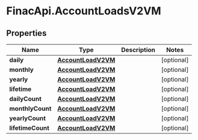 # FinacApi.AccountLoadsV2VM

## Properties
Name | Type | Description | Notes
------------ | ------------- | ------------- | -------------
**daily** | [**AccountLoadV2VM**](AccountLoadV2VM.md) |  | [optional] 
**monthly** | [**AccountLoadV2VM**](AccountLoadV2VM.md) |  | [optional] 
**yearly** | [**AccountLoadV2VM**](AccountLoadV2VM.md) |  | [optional] 
**lifetime** | [**AccountLoadV2VM**](AccountLoadV2VM.md) |  | [optional] 
**dailyCount** | [**AccountLoadV2VM**](AccountLoadV2VM.md) |  | [optional] 
**monthlyCount** | [**AccountLoadV2VM**](AccountLoadV2VM.md) |  | [optional] 
**yearlyCount** | [**AccountLoadV2VM**](AccountLoadV2VM.md) |  | [optional] 
**lifetimeCount** | [**AccountLoadV2VM**](AccountLoadV2VM.md) |  | [optional] 
